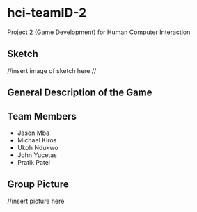 # hci-teamID-2
Project 2 (Game Development) for Human Computer Interaction


## Sketch
//insert image of sketch here //


## General Description of the Game




## Team Members 

* Jason Mba
* Michael Kiros 
* Ukoh Ndukwo
* John Yucetas
* Pratik Patel

## Group Picture 

//insert picture here 

